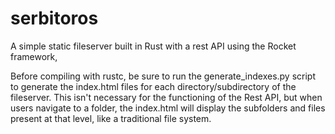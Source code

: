 # serbitoros
A simple static fileserver built in Rust with a rest API using the Rocket framework,

Before compiling with rustc, be sure to run the generate_indexes.py script to generate the index.html files for each directory/subdirectory of the fileserver. This isn't necessary for the functioning of the Rest API, but when users navigate to a folder, the index.html will display the subfolders and files present at that level, like a traditional file system.

